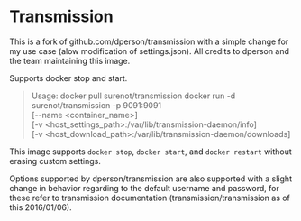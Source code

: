 # Transmission

This is a fork of github.com/dperson/transmission with a simple change for my use case (alow modification of settings.json). All credits to dperson and the team maintaining this image.

Supports docker stop and start.

> Usage:
> docker pull surenot/transmission
> docker run -d surenot/transmission -p 9091:9091 \
>    [--name <container_name>] \
>    [-v <host_settings_path>:/var/lib/transmission-daemon/info] \
>    [-v <host_download_path>:/var/lib/transmission-daemon/downloads]

This image supports `docker stop`, `docker start`, and `docker restart` without erasing custom settings.

Options supported by dperson/transmission are also supported with a slight change in behavior regarding to the default username and password, for these refer to transmission documentation (transmission/transmission as of this 2016/01/06).

